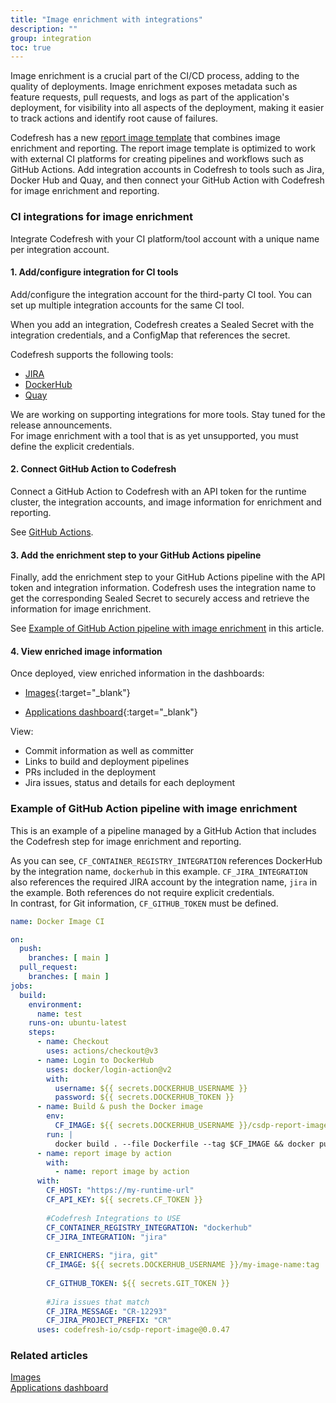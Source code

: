 ```yaml
---
title: "Image enrichment with integrations"
description: ""
group: integration
toc: true
---
```





Image enrichment is a crucial part of the CI/CD process, adding to the quality of deployments. Image enrichment exposes metadata such as feature requests, pull requests, and logs as part of the application's deployment, for visibility into all aspects of the deployment, making it easier to track actions and identify root cause of failures.  

Codefresh has a new [report image template](https://github.com/codefresh-io/csdp-report-image/) that combines image enrichment and reporting. The report image template is optimized to work with external CI platforms for creating pipelines and workflows such as GitHub Actions. Add integration accounts in Codefresh to tools such as Jira, Docker Hub and Quay, and then connect your GitHub Action with Codefresh for image enrichment and reporting. 


### CI integrations for image enrichment
 
Integrate Codefresh with your CI platform/tool account with a unique name per integration account. 

#### 1. Add/configure integration for CI tools

Add/configure the integration account for the third-party CI tool. You can set up multiple integration accounts for the same CI tool.  

When you add an integration, Codefresh creates a Sealed Secret with the integration credentials, and a ConfigMap that references the secret.  

Codefresh supports the following tools:  

* [JIRA]({{site.baseurl}}/docs/integrations/jira/)  
* [DockerHub]({{site.baseurl}}/docs/integrations/dockerhub/)
* [Quay]({{site.baseurl}}/docs/integrations/quay/)  

We are working on supporting integrations for more tools. Stay tuned for the release announcements.  
For image enrichment with a tool that is as yet unsupported, you must define the explicit credentials. 
   
#### 2. Connect GitHub Action to Codefresh

Connect a GitHub Action to Codefresh with an API token for the runtime cluster, the integration accounts, and image information for enrichment and reporting. 

See [GitHub Actions]({{site.baseurl}}/docs/integrations/github-actions/).


#### 3. Add the enrichment step to your GitHub Actions pipeline 

Finally, add the enrichment step to your GitHub Actions pipeline with the API token and integration information. Codefresh uses the integration name to get the corresponding Sealed Secret to securely access and retrieve the information for image enrichment.  

See [Example of GitHub Action pipeline with image enrichment](#example-of-github-action-pipeline-with-image-enrichment) in this article.



#### 4. View enriched image information
Once deployed, view enriched information in the dashboards:  


* [Images](https://g.codefresh.io/2.0/images){:target="\_blank"}  

* [Applications dashboard](https://g.codefresh.io/2.0/applications-dashboard){:target="\_blank"}  


View:  

* Commit information as well as committer
* Links to build and deployment pipelines
* PRs included in the deployment
* Jira issues, status and details for each deployment

### Example of GitHub Action pipeline with image enrichment 
This is an example of a pipeline managed by a GitHub Action that includes the Codefresh step for image enrichment and reporting.  

As you can see, `CF_CONTAINER_REGISTRY_INTEGRATION` references DockerHub by the integration name, `dockerhub` in this example. `CF_JIRA_INTEGRATION` also references the required JIRA account by the integration name, `jira` in the example. Both references do not require explicit credentials.  
In contrast, for Git information, `CF_GITHUB_TOKEN` must be defined.

```yaml
name: Docker Image CI

on:
  push:
    branches: [ main ]
  pull_request:
    branches: [ main ]
jobs:
  build:
    environment:
      name: test
    runs-on: ubuntu-latest
    steps:
      - name: Checkout
        uses: actions/checkout@v3
      - name: Login to DockerHub
        uses: docker/login-action@v2
        with:
          username: ${{ secrets.DOCKERHUB_USERNAME }}
          password: ${{ secrets.DOCKERHUB_TOKEN }}
      - name: Build & push the Docker image
        env:
          CF_IMAGE: ${{ secrets.DOCKERHUB_USERNAME }}/csdp-report-image-github-action:example-reported-image
        run: |
          docker build . --file Dockerfile --tag $CF_IMAGE && docker push $CF_IMAGE
      - name: report image by action
        with:
          - name: report image by action
      with:
        CF_HOST: "https://my-runtime-url"
        CF_API_KEY: ${{ secrets.CF_TOKEN }}
        
        #Codefresh Integrations to USE
        CF_CONTAINER_REGISTRY_INTEGRATION: "dockerhub"
        CF_JIRA_INTEGRATION: "jira"
    
        CF_ENRICHERS: "jira, git"    
        CF_IMAGE: ${{ secrets.DOCKERHUB_USERNAME }}/my-image-name:tag
        
        CF_GITHUB_TOKEN: ${{ secrets.GIT_TOKEN }}
    
        #Jira issues that match
        CF_JIRA_MESSAGE: "CR-12293"
        CF_JIRA_PROJECT_PREFIX: "CR"
      uses: codefresh-io/csdp-report-image@0.0.47
```
### Related articles
[Images]({{site.baseurl}}/docs/pipelines/images/)  
[Applications dashboard]({{site.baseurl}}/docs/deployment/applications-dashboard/) 


